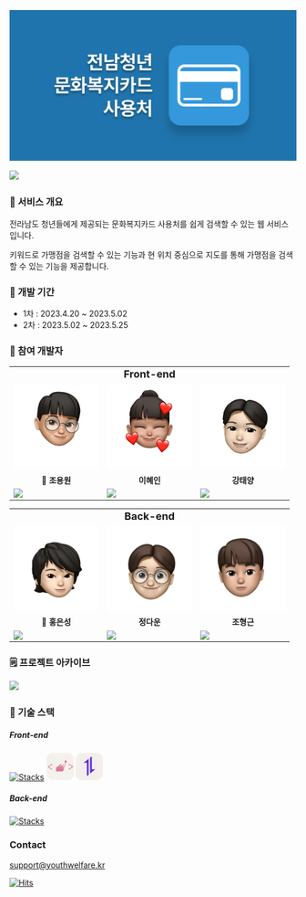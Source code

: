 ![header](https://github.com/team-culfare/YWC-FE/blob/develop/public/thumbnail.png?raw=true)

<a href = "https://ywc.wavers.kr/"><img src="https://img.shields.io/badge/Project Website-blue?style=flat-square&logo=&logoColor=white"/></a>

### 🔎 서비스 개요

전라남도 청년들에게 제공되는 문화복지카드 사용처를 쉽게 검색할 수 있는 웹 서비스 입니다.

키워드로 가맹점을 검색할 수 있는 기능과 현 위치 중심으로 지도를 통해 가맹점을 검색할 수 있는 기능을 제공합니다.

### 📆 개발 기간

-   1차 : 2023.4.20 ~ 2023.5.02
-   2차 : 2023.5.02 ~ 2023.5.25

### 👥 참여 개발자

<table>
    <tr>
        <td style="font-size: 18px; font-weight: 700" align="center" colspan="3">Front-end</td>
    </tr>
    <tr>
        <td><img src="https://github.com/team-culfare/.resources/blob/main/%EC%A1%B0%EC%9A%A9%EC%9B%90.png?raw=true" width="150"/></td>
        <td><img src="https://github.com/team-culfare/.resources/blob/main/%EC%9D%B4%ED%98%9C%EC%9D%B8.png?raw=true" width="150"/></td>
        <td><img src="https://github.com/team-culfare/.resources/blob/main/%EA%B0%95%ED%83%9C%EC%96%91.jpg?raw=true" width="150"/></td>
    </tr>
    <tr>
        <td align="center" style="font-size: 14px; font-weight: 700">👑 조용원</td>
        <td align="center" style="font-size: 14px; font-weight: 700">이혜인</td>
        <td align="center" style="font-size: 14px; font-weight: 700">강태양</td>
    </tr>
    <tr>
        <td align="center"><a style="display: block" href = "https://github.com/nyongone"><img style="display: block" src="https://img.shields.io/badge/Github-black?style=flat-square&logo=&logoColor=white"/></a></td>
        <td align="center"><a href = "https://github.com/HAECHAN66"><img style="display: block" src="https://img.shields.io/badge/Github-black?style=flat-square&logo=&logoColor=white"/></a></td>
        <td align="center"><a href = "https://github.com/zxcv2987"><img style="display: block" src="https://img.shields.io/badge/Github-black?style=flat-square&logo=&logoColor=white"/></a></td>
    </tr>
</table>

<table>
    <tr>
        <td style="font-size: 18px; font-weight: 700" align="center" colspan="3">Back-end</td>
    </tr>
    <tr>
        <td><img src="https://github.com/team-culfare/.resources/blob/main/%ED%99%8D%EC%9D%80%EC%84%B1.png?raw=true" width="150"/></td>
        <td><img src="https://github.com/team-culfare/.resources/blob/main/%EC%A0%95%EB%8B%A4%EC%9A%B4.jpeg?raw=true" width="150"/></td>
        <td><img src="https://github.com/team-culfare/.resources/blob/main/%EC%A1%B0%ED%98%95%EA%B7%BC.jpeg?raw=true" width="150"/></td>
    </tr>
    <tr>
        <td align="center" style="font-size: 14px; font-weight: 700">👑 홍은성</td>
        <td align="center" style="font-size: 14px; font-weight: 700">정다운</td>
        <td align="center" style="font-size: 14px; font-weight: 700">조형근</td>
    </tr>
    <tr>
        <td align="center"><a href="https://github.com/lightpurple"><img style="display: block" src="https://img.shields.io/badge/Github-black?style=flat-square&logo=&logoColor=white"/></a></td>
        <td align="center"><a href="https://github.com/jdw611"><img style="display: block" src="https://img.shields.io/badge/Github-black?style=flat-square&logo=&logoColor=white"/></a></td>
        <td align="center"><a href="https://github.com/woomae"><img style="display: block" src="https://img.shields.io/badge/Github-black?style=flat-square&logo=&logoColor=white"/></a></td>
    </tr>
</table>

### 🗒️ 프로젝트 아카이브

[<img src="https://img.shields.io/badge/Notion-white?style=flat&logo=notion&logoColor=black"/>](https://www.notion.so/Youth-Welfare-fa3fe1a7c5b446e8b1971128cf6d804d?pvs=4)

### 🔧 기술 스택

##### Front-end

[![Stacks](https://skills.thijs.gg/icons?i=ts,react&theme=light)](https://skills.thijs.gg) <img src="https://github.com/team-culfare/.resources/blob/main/styledcomponents.png?raw=true" width = "48"/> <img src="https://github.com/team-culfare/.resources/blob/main/axios.png?raw=tru" width ="48"/>

##### Back-end

[![Stacks](https://skills.thijs.gg/icons?i=ts,nodejs,mysql,nginx,aws&theme=light)](https://skills.thijs.gg) 

### Contact

support@youthwelfare.kr

[![Hits](https://hits.seeyoufarm.com/api/count/incr/badge.svg?url=https%3A%2F%2Fgithub.com%2Fteam-culfare%2FYWC-FE&count_bg=%23000000&title_bg=%23000000&icon=tinder.svg&icon_color=%23E7E7E7&title=HITS&edge_flat=false)](https://hits.seeyoufarm.com)

